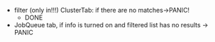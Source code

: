 * filter (only in!!!) ClusterTab: if there are no matches->PANIC!
    * DONE
* JobQueue tab, if info is turned on and filtered list has no results -> PANIC
